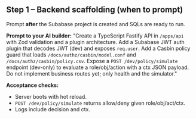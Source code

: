 ## Step 1 – Backend scaffolding (when to prompt)
Prompt **after** the Subabase project is created and SQLs are ready to run.

**Prompt to your AI builder:**
"Create a TypeScript Fastify API in `/apps/api` with Zod validation and a plugin architecture.
Add a Subabase JWT auth plugin that decodes JWT (dev) and exposes `req.user`.
Add a Casbin policy guard that loads `/docs/authz/casbin/model.conf` and `/docs/authz/casbin/policy.csv`.
Expose a `POST /dev/policy/simulate` endpoint (dev-only) to evaluate a role/obj/action with a ctx JSON payload.
Do not implement business routes yet; only health and the simulator."

**Acceptance checks:**
- Server boots with hot reload.
- `POST /dev/policy/simulate` returns allow/deny given role/obj/act/ctx.
- Logs include decision and ctx.
